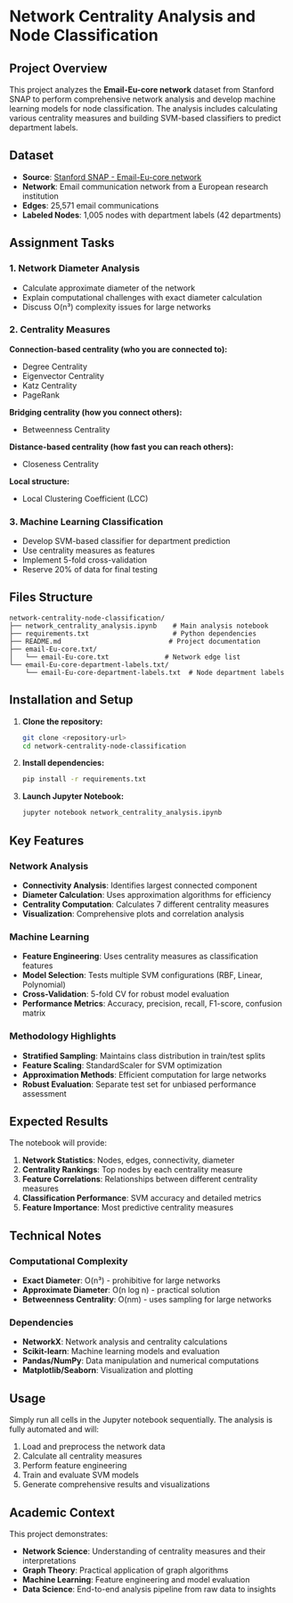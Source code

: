 # Network Centrality Analysis and Node Classification

## Project Overview

This project analyzes the **Email-Eu-core network** dataset from Stanford SNAP to perform comprehensive network analysis and develop machine learning models for node classification. The analysis includes calculating various centrality measures and building SVM-based classifiers to predict department labels.

## Dataset

- **Source**: [Stanford SNAP - Email-Eu-core network](https://snap.stanford.edu/data/email-Eu-core.html)
- **Network**: Email communication network from a European research institution
- **Edges**: 25,571 email communications
- **Labeled Nodes**: 1,005 nodes with department labels (42 departments)

## Assignment Tasks

### 1. Network Diameter Analysis
- Calculate approximate diameter of the network
- Explain computational challenges with exact diameter calculation
- Discuss O(n³) complexity issues for large networks

### 2. Centrality Measures
**Connection-based centrality (who you are connected to):**
- Degree Centrality
- Eigenvector Centrality  
- Katz Centrality
- PageRank

**Bridging centrality (how you connect others):**
- Betweenness Centrality

**Distance-based centrality (how fast you can reach others):**
- Closeness Centrality

**Local structure:**
- Local Clustering Coefficient (LCC)

### 3. Machine Learning Classification
- Develop SVM-based classifier for department prediction
- Use centrality measures as features
- Implement 5-fold cross-validation
- Reserve 20% of data for final testing

## Files Structure

```
network-centrality-node-classification/
├── network_centrality_analysis.ipynb    # Main analysis notebook
├── requirements.txt                     # Python dependencies
├── README.md                           # Project documentation
├── email-Eu-core.txt/
│   └── email-Eu-core.txt              # Network edge list
└── email-Eu-core-department-labels.txt/
    └── email-Eu-core-department-labels.txt  # Node department labels
```

## Installation and Setup

1. **Clone the repository:**
   ```bash
   git clone <repository-url>
   cd network-centrality-node-classification
   ```

2. **Install dependencies:**
   ```bash
   pip install -r requirements.txt
   ```

3. **Launch Jupyter Notebook:**
   ```bash
   jupyter notebook network_centrality_analysis.ipynb
   ```

## Key Features

### Network Analysis
- **Connectivity Analysis**: Identifies largest connected component
- **Diameter Calculation**: Uses approximation algorithms for efficiency
- **Centrality Computation**: Calculates 7 different centrality measures
- **Visualization**: Comprehensive plots and correlation analysis

### Machine Learning
- **Feature Engineering**: Uses centrality measures as classification features
- **Model Selection**: Tests multiple SVM configurations (RBF, Linear, Polynomial)
- **Cross-Validation**: 5-fold CV for robust model evaluation
- **Performance Metrics**: Accuracy, precision, recall, F1-score, confusion matrix

### Methodology Highlights
- **Stratified Sampling**: Maintains class distribution in train/test splits
- **Feature Scaling**: StandardScaler for SVM optimization
- **Approximation Methods**: Efficient computation for large networks
- **Robust Evaluation**: Separate test set for unbiased performance assessment

## Expected Results

The notebook will provide:
1. **Network Statistics**: Nodes, edges, connectivity, diameter
2. **Centrality Rankings**: Top nodes by each centrality measure
3. **Feature Correlations**: Relationships between different centrality measures
4. **Classification Performance**: SVM accuracy and detailed metrics
5. **Feature Importance**: Most predictive centrality measures

## Technical Notes

### Computational Complexity
- **Exact Diameter**: O(n³) - prohibitive for large networks
- **Approximate Diameter**: O(n log n) - practical solution
- **Betweenness Centrality**: O(nm) - uses sampling for large networks

### Dependencies
- **NetworkX**: Network analysis and centrality calculations
- **Scikit-learn**: Machine learning models and evaluation
- **Pandas/NumPy**: Data manipulation and numerical computations
- **Matplotlib/Seaborn**: Visualization and plotting

## Usage

Simply run all cells in the Jupyter notebook sequentially. The analysis is fully automated and will:
1. Load and preprocess the network data
2. Calculate all centrality measures
3. Perform feature engineering
4. Train and evaluate SVM models
5. Generate comprehensive results and visualizations

## Academic Context

This project demonstrates:
- **Network Science**: Understanding of centrality measures and their interpretations
- **Graph Theory**: Practical application of graph algorithms
- **Machine Learning**: Feature engineering and model evaluation
- **Data Science**: End-to-end analysis pipeline from raw data to insights